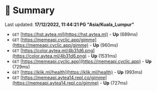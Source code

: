 # 📖 Summary
Last updated: **17/12/2022, 11:44:21 PG "Asia/Kuala_Lumpur"**

- `GET` [https://hst.aytea.ml](https://hst.aytea.ml) - **Up** (689ms)
- `GET` [https://memeapi.cyclic.app/gimme](https://memeapi.cyclic.app/gimme) - **Up** (960ms)
- `GET` [https://color.aytea.ml/4b31d6.png](https://color.aytea.ml/4b31d6.png) - **Up** (1531ms)
- `GET` [https://memeapi.cyclic.app](https://memeapi.cyclic.app) - **Up** (729ms)
- `GET` [https://klik.ml/health](https://klik.ml/health) - **Up** (993ms)
- `GET` [https://memeapi.aytea14.repl.co/gimme](https://memeapi.aytea14.repl.co/gimme) - **Up** (727ms)
